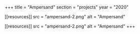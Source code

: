 +++
title = "Ampersand"
section = "projects"
year = "2020"

[[resources]]
src = "ampersand-2.png"
alt = "Ampersand"

[[resources]]
src = "ampersand-2.png"
alt = "Ampersand"
+++
